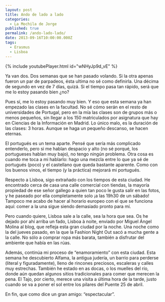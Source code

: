 ```yaml
---
layout: post
title: Ando de lado a lado
categories:
  - La Mochila de Jorge
published: true
permalink: /ando-lado-lado/
date: 2013-09-16T10:00:00.000Z
tags:
  - Erasmus
  - Lisboa
---
```

{% include youtubePlayer.html id="wNHyJp9d_vE" %}

Ya van dos. Dos semanas que se han pasado volando. Si la otra apenas fueron un par de parpadeos, ésta ultima no sé como definirla. Una décima de segundo en vez de 7 días, quizá. Si el tiempo pasa tan rápido, será que me lo estoy pasando bien ¿no?

Pues sí, me lo estoy pasando muy bien. Y eso que esta semana ya han empezado las clases en la facultad. No sé cómo serán en el resto de universidades de Portugal, pero en la mía las clases son de grupos más o menos pequeños, sin llegar a los 150 matriculados por asignatura que hay en Ciencias de la Información en Madrid. Lo único malo, es la duración de las clases: 3 horas. Aunque se haga un pequeño descanso, se hacen eternas.

El portugués es un tema aparte. Pensé que sería más complicado entenderlo, pero si me hablan despacio y alto (no sé porqué, los portugueses hablan muy bajo), no tengo ningún problema. Otra cosa es cuando me toca a mi hablarlo: hago una mezcla entre lo que ya sé de portugués (poco) y el castellano que queda bastante aparente. Como con los buenos vinos, el tiempo (y la práctica) mejorará mi portugués.

Respecto a Lisboa, sigo extrañado con los tiempos de esta ciudad. He encontrado cerca de casa una calle comercial con tiendas, la mayoría propiedad de ese señor gallego a quien tan poco le gusta salir en las fotos, y he paseado por ella completamente solo ¡a las 19h30 de un sábado! Tampoco me acabo de hacer al horario europeo con el que se funciona aquí: comer a la una sigue siendo demasiado pronto para mí.

Pero cuando quiere, Lisboa sale a la calle, sea la hora que sea. Os he dejado por ahí arriba un fado, Lisboa à noite, enviado por Miguel Ángel Molina al blog, que refleja esta gran ciudad por la noche. Una noche como la del jueves pasado, en la que la Fashion Night Out sacó a mucha gente a la calle. No sólo a comprar ropa más barata, también a disfrutar del ambiente que había en las rúas.

Además, continúa mi proceso de “enamoramiento” con esta ciudad. Esta semana he descubierto Alfama, la antigua judería, un barrio para perderse (literal y figuradamente), lleno de rincones preciosos, escaleras y calles muy estrechas. También he estado en as docas, o los muelles del río, donde aún quedan algunos sitios tradicionales para comer que merecen la pena. El Tajo, por cierto, merece una visita a última hora de la tarde, justo cuando se va a poner el sol entre los pilares del Puente 25 de abril.

En fin, que como dice un gran amigo: “espectacular”.
